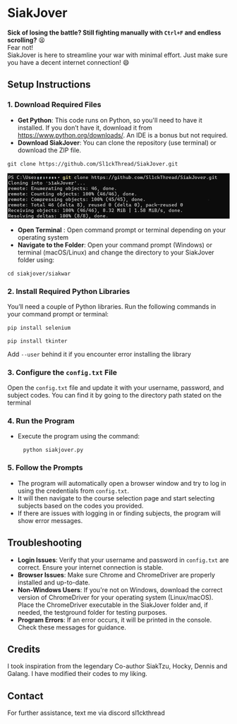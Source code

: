 # SiakJover

**Sick of losing the battle? Still fighting manually with `Ctrl+F` and endless scrolling?** 😫 <br> Fear not! <br> SiakJover is here to streamline your war with minimal effort. Just make sure you have a decent internet connection! 😄

## Setup Instructions

### 1. Download Required Files

   - **Get Python**: This code runs on Python, so you'll need to have it installed. If you don’t have it, download it from https://www.python.org/downloads/. An IDE is a bonus but not required.
   - **Download SiakJover**: You can clone the repository (use terminal) or download the ZIP file.
```
git clone https://github.com/Sl1ckThread/SiakJover.git
```
![how to clone in terminal](./ignore/clonning.png)

   - **Open Terminal** : Open command prompt or terminal depending on your operating system
   - **Navigate to the Folder**: Open your command prompt (Windows) or terminal (macOS/Linux) and change the directory to your SiakJover folder using:

```
cd siakjover/siakwar
```


### 2. Install Required Python Libraries

   You’ll need a couple of Python libraries. Run the following commands in your command prompt or terminal:
```
pip install selenium
```
```
pip install tkinter
```
   Add `--user` behind it if you encounter error installing the library

### 3. Configure the `config.txt` File

   Open the `config.txt` file and update it with your username, password, and subject codes. You can find it by going to the directory path stated on the terminal






### 4. Run the Program

   - Execute the program using the command:
```
     python siakjover.py
```
### 5. Follow the Prompts

   - The program will automatically open a browser window and try to log in using the credentials from `config.txt`.
   - It will then navigate to the course selection page and start selecting subjects based on the codes you provided.
   - If there are issues with logging in or finding subjects, the program will show error messages.

## Troubleshooting

- **Login Issues**: Verify that your username and password in `config.txt` are correct. Ensure your internet connection is stable.
- **Browser Issues**: Make sure Chrome and ChromeDriver are properly installed and up-to-date.
- **Non-Windows Users**: If you're not on Windows, download the correct version of ChromeDriver for your operating system (Linux/macOS). Place the ChromeDriver executable in the SiakJover folder and, if needed, the testground folder for testing purposes.
- **Program Errors**: If an error occurs, it will be printed in the console. Check these messages for guidance.

## Credits

I took inspiration from the legendary Co-author SiakTzu, Hocky, Dennis and Galang. I have modified their codes to my liking.  

## Contact

For further assistance, text me via discord sl1ckthread
